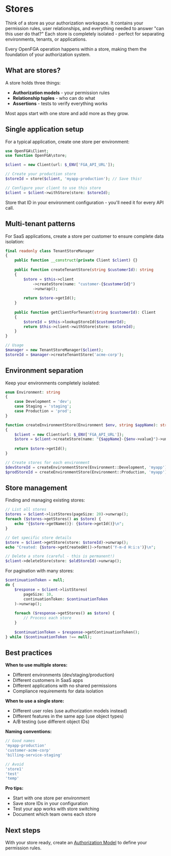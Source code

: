 # Stores

Think of a store as your authorization workspace. It contains your permission rules, user relationships, and everything needed to answer "can this user do that?" Each store is completely isolated - perfect for separating environments, tenants, or applications.

Every OpenFGA operation happens within a store, making them the foundation of your authorization system.

## What are stores?

A store holds three things:
- **Authorization models** - your permission rules
- **Relationship tuples** - who can do what 
- **Assertions** - tests to verify everything works

Most apps start with one store and add more as they grow.

## Single application setup

For a typical application, create one store per environment:

```php
use OpenFGA\Client;
use function OpenFGA\store;

$client = new Client(url: $_ENV['FGA_API_URL']);

// Create your production store
$storeId = store($client, 'myapp-production'); // Save this!

// Configure your client to use this store
$client = $client->withStore(store: $storeId);
```

Store that ID in your environment configuration - you'll need it for every API call.

## Multi-tenant patterns

For SaaS applications, create a store per customer to ensure complete data isolation:

```php
final readonly class TenantStoreManager
{
    public function __construct(private Client $client) {}
    
    public function createTenantStore(string $customerId): string
    {
        $store = $this->client
            ->createStore(name: "customer-{$customerId}")
            ->unwrap();
            
        return $store->getId();
    }
    
    public function getClientForTenant(string $customerId): Client
    {
        $storeId = $this->lookupStoreId($customerId);
        return $this->client->withStore(store: $storeId);
    }
}

// Usage
$manager = new TenantStoreManager($client);
$storeId = $manager->createTenantStore('acme-corp');
```

## Environment separation

Keep your environments completely isolated:

```php
enum Environment: string
{
    case Development = 'dev';
    case Staging = 'staging'; 
    case Production = 'prod';
}

function createEnvironmentStore(Environment $env, string $appName): string
{
    $client = new Client(url: $_ENV['FGA_API_URL']);
    $store = $client->createStore(name: "{$appName}-{$env->value}")->unwrap();
    
    return $store->getId();
}

// Create stores for each environment
$devStoreId = createEnvironmentStore(Environment::Development, 'myapp');
$prodStoreId = createEnvironmentStore(Environment::Production, 'myapp');
```

## Store management

Finding and managing existing stores:

```php
// List all stores
$stores = $client->listStores(pageSize: 20)->unwrap();
foreach ($stores->getStores() as $store) {
    echo "{$store->getName()}: {$store->getId()}\n";
}

// Get specific store details
$store = $client->getStore(store: $storeId)->unwrap();
echo "Created: {$store->getCreatedAt()->format('Y-m-d H:i:s')}\n";

// Delete a store (careful - this is permanent!)
$client->deleteStore(store: $oldStoreId)->unwrap();
```

For pagination with many stores:

```php
$continuationToken = null;
do {
    $response = $client->listStores(
        pageSize: 10,
        continuationToken: $continuationToken
    )->unwrap();
    
    foreach ($response->getStores() as $store) {
        // Process each store
    }
    
    $continuationToken = $response->getContinuationToken();
} while ($continuationToken !== null);
```

## Best practices

**When to use multiple stores:**
- Different environments (dev/staging/production)
- Different customers in SaaS apps
- Different applications with no shared permissions
- Compliance requirements for data isolation

**When to use a single store:**
- Different user roles (use authorization models instead)
- Different features in the same app (use object types)
- A/B testing (use different object IDs)

**Naming conventions:**
```php
// Good names
'myapp-production'
'customer-acme-corp'  
'billing-service-staging'

// Avoid
'store1'
'test'
'temp'
```

**Pro tips:**
- Start with one store per environment
- Save store IDs in your configuration
- Test your app works with store switching
- Document which team owns each store

## Next steps

With your store ready, create an [Authorization Model](Models.md) to define your permission rules.

